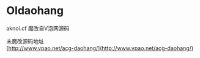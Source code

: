 # OIdaohang
aknoi.cf 魔改自V泡网源码



未魔改源码地址     
[http://www.vpao.net/acg-daohang/](http://www.vpao.net/acg-daohang/)  